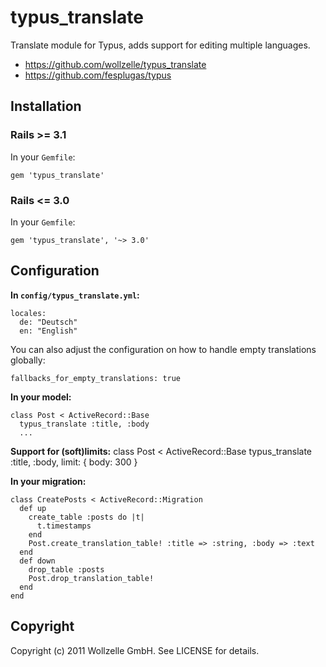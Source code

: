 # typus_translate

Translate module for Typus, adds support for editing multiple languages.

* https://github.com/wollzelle/typus_translate
* https://github.com/fesplugas/typus

## Installation

### Rails >= 3.1

In your `Gemfile`:

    gem 'typus_translate'

### Rails <= 3.0

In your `Gemfile`:

    gem 'typus_translate', '~> 3.0'

## Configuration

**In `config/typus_translate.yml`:**

    locales:
      de: "Deutsch"
      en: "English"

You can also adjust the configuration on how to handle empty translations globally:

    fallbacks_for_empty_translations: true


**In your model:**

    class Post < ActiveRecord::Base
      typus_translate :title, :body
      ...

**Support for (soft)limits:**
    class Post < ActiveRecord::Base
      typus_translate :title, :body, limit: { body: 300 }


**In your migration:**

    class CreatePosts < ActiveRecord::Migration
      def up
        create_table :posts do |t|
          t.timestamps
        end
        Post.create_translation_table! :title => :string, :body => :text
      end
      def down
        drop_table :posts
        Post.drop_translation_table!
      end
    end

## Copyright

Copyright (c) 2011 Wollzelle GmbH. See LICENSE for details.
